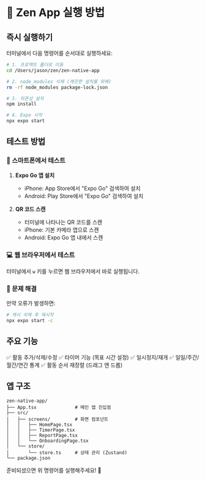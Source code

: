 # 🚀 Zen App 실행 방법

## 즉시 실행하기

터미널에서 다음 명령어를 순서대로 실행하세요:

```bash
# 1. 프로젝트 폴더로 이동
cd /Users/jason/zen/zen-native-app

# 2. node_modules 삭제 (깨끗한 설치를 위해)
rm -rf node_modules package-lock.json

# 3. 의존성 설치
npm install

# 4. Expo 시작
npx expo start
```

## 테스트 방법

### 📱 스마트폰에서 테스트

1. **Expo Go 앱 설치**
   - iPhone: App Store에서 "Expo Go" 검색하여 설치
   - Android: Play Store에서 "Expo Go" 검색하여 설치

2. **QR 코드 스캔**
   - 터미널에 나타나는 QR 코드를 스캔
   - iPhone: 기본 카메라 앱으로 스캔
   - Android: Expo Go 앱 내에서 스캔

### 💻 웹 브라우저에서 테스트

터미널에서 `w` 키를 누르면 웹 브라우저에서 바로 실행됩니다.

### 🔧 문제 해결

만약 오류가 발생하면:

```bash
# 캐시 삭제 후 재시작
npx expo start -c
```

## 주요 기능

✅ 활동 추가/삭제/수정
✅ 타이머 기능 (목표 시간 설정)
✅ 일시정지/재개
✅ 일일/주간/월간/연간 통계
✅ 활동 순서 재정렬 (드래그 앤 드롭)

## 앱 구조

```
zen-native-app/
├── App.tsx              # 메인 앱 진입점
├── src/
│   ├── screens/         # 화면 컴포넌트
│   │   ├── HomePage.tsx
│   │   ├── TimerPage.tsx
│   │   ├── ReportPage.tsx
│   │   └── OnboardingPage.tsx
│   └── store/
│       └── store.ts     # 상태 관리 (Zustand)
└── package.json
```

준비되셨으면 위 명령어를 실행해주세요! 🎉